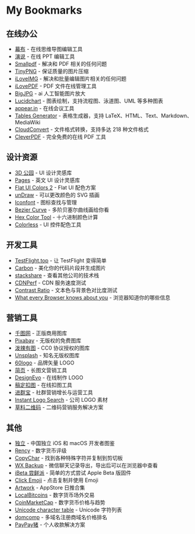 # My Bookmarks

## 在线办公

- [幕布](https://mubu.com/) - 在线思维导图编辑工具
- [演说](https://yanshuo.io/) - 在线 PPT 编辑工具
- [Smallpdf](https://smallpdf.com/cn) - 解决和 PDF 相关的任何问题
- [TinyPNG](https://tinypng.com/) - 保证质量的图片压缩
- [iLoveIMG](https://www.iloveimg.com/zh-cn) - 解决和批量编辑图片相关的任何问题
- [iLovePDF](https://www.ilovepdf.com/zh_cn) - PDF 文件在线管理工具
- [BigJPG](http://bigjpg.com/zh) - ai 人工智能图片放大
- [Lucidchart](https://www.lucidchart.com) - 图表绘制，支持流程图、泳道图、UML 等多种图表
- [appear.in](https://appear.in/) - 在线会议工具
- [Tables Generator](https://www.tablesgenerator.com) - 表格生成器，支持 LaTeX、HTML、Text、Markdown、MediaWiki
- [CloudConvert](https://cloudconvert.com) - 文件格式转换，支持多达 218 种文件格式
- [CleverPDF](https://www.cleverpdf.com/cn) - 完全免费的在线 PDF 工具

## 设计资源

- [3D 公园](https://app.3dpark.net/) - UI 设计灵感库
- [Pages](https://www.pages.xyz/) - 英文 UI 设计灵感库
- [Flat UI Colors 2](https://flatuicolors.com/) - Flat UI 配色方案
- [unDraw](http://undraw.co/illustrations) - 可以更改颜色的 SVG 插画
- [Iconfont](http://www.iconfont.cn/) - 图标查找与管理
- [Bezier Curve](http://myst729.github.io/bezier-curve/) - 多阶贝塞尔曲线画给你看
- [Hex Color Tool](https://www.cssfontstack.com/oldsites/hexcolortool/) - 十六进制颜色计算
- [Colorless](https://colorless.app/) - UI 控件配色工具

## 开发工具

- [TestFlight.top](https://testflight.top) - 让 TestFlight 变得简单
- [Carbon](https://carbon.now.sh) - 美化你的代码片段并生成图片
- [stackshare](https://stackshare.io/) - 查看其他公司的技术栈
- [CDNPerf](https://www.cdnperf.com/) - CDN 服务速度测试
- [Contrast Ratio](https://contrast-ratio.com/) - 文本色与背景色对比度测试
- [What every Browser knows about you](http://webkay.robinlinus.com/) - 浏览器知道你的哪些信息

## 营销工具

- [千图网](http://www.58pic.com/zb/) - 正版商用图库
- [Pixabay](https://pixabay.com/) - 无版权的免费图库
- [泼辣有图](http://www.polayoutu.com/collections) - CC0 协议授权的图库
- [Unsplash](https://unsplash.com/) - 知名无版权图库
- [60logo](http://www.60logo.com/) - 品牌矢量 LOGO
- [简页](http://www.jianye.im/) - 长图文营销工具
- [DesignEvo](https://www.designevo.com/cn/) - 在线制作 LOGO
- [稿定扣图](https://www.gaoding.com/koutu) - 在线扣图工具
- [进群宝](http://www.jinqunbao.com/) - 社群营销增长与运营工具
- [Instant Logo Search](http://instantlogosearch.com) - 公司 LOGO 素材
- [草料二维码](https://cli.im/) - 二维码营销服务解决方案

## 其他

- [独立](https://josephchang10.github.io/chinese-indie-hackers/) - 中国独立 iOS 和 macOS 开发者图鉴
- [Rency](https://rency.com/) - 数字货币评级
- [CopyChar](http://copychar.cc/popular) - 找到各种特殊字符并复制到剪切板
- [WX Backup](http://wxbackup.imxfd.com/) - 微信聊天记录导出，导出后可以在浏览器中查看
- [iBeta 尝鲜派](https://ibeta.me/) - 简单的方式尝试 Apple Beta 版固件
- [Click Emoji](https://www.clickemoji.com/) - 点击复制并使用 Emoji
- [Artwork](https://artwork.today/) - AppStore 日推合集
- [LocalBitcoins](https://localbitcoins.com/) - 数字货币场外交易
- [CoinMarketCap](https://coinmarketcap.com) - 数字货币价格与趋势
- [Unicode character table](https://unicode-table.com/en/) - Unicode 字符列表
- [domcomp](https://www.domcomp.com/) - 多域名注册商域名价格排名
- [PayPay猪](https://paypayzhu.com) - 个人收款解决方案
